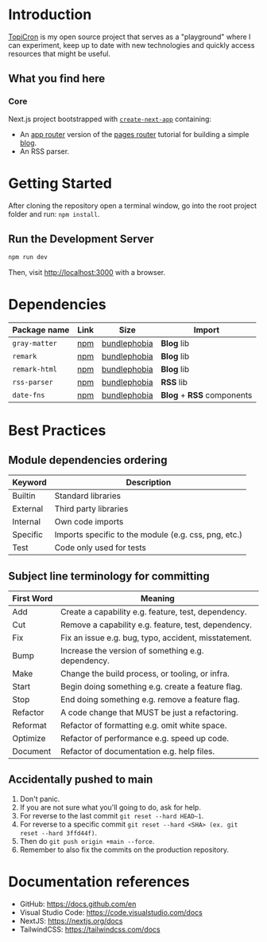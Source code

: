 # Introduction

[TopiCron](https://topicron.com/) is my open source project that serves as a "playground" where I can experiment, keep up to date with new technologies and quickly access resources that might be useful.

## What you find here

### Core

Next.js project bootstrapped with [`create-next-app`](https://github.com/vercel/next.js/tree/canary/packages/create-next-app) containing:

- An [app router](https://nextjs.org/learn) version of the [pages router](https://nextjs.org/learn-pages-router) tutorial for building a simple [blog](https://github.com/vercel/next-learn/tree/main/basics/demo).
- An RSS parser.

# Getting Started

After cloning the repository open a terminal window, go into the root project folder and run: `npm install`.

## Run the Development Server

```bash
npm run dev
```

Then, visit [http://localhost:3000](http://localhost:3000) with a browser.

# Dependencies

| Package name | Link | Size | Import |
| - | - | - | - |
| `gray-matter` | [npm](https://www.npmjs.com/package/gray-matter) | [bundlephobia](https://bundlephobia.com/package/gray-matter) | **Blog** lib |
| `remark` | [npm](https://www.npmjs.com/package/remark) | [bundlephobia](https://bundlephobia.com/package/remark) | **Blog** lib |
| `remark-html` | [npm](https://www.npmjs.com/package/remark-html) | [bundlephobia](https://bundlephobia.com/package/remark-html) | **Blog** lib |
| `rss-parser` | [npm](https://www.npmjs.com/package/rss-parser) | [bundlephobia](https://bundlephobia.com/package/rss-parser) | **RSS** lib |
| `date-fns` | [npm](https://www.npmjs.com/package/date-fns) | [bundlephobia](https://bundlephobia.com/package/date-fns) | **Blog** + **RSS** components |

# Best Practices

## Module dependencies ordering

| Keyword  | Description                                            |
| -------- | ------------------------------------------------------ |
| Builtin  | Standard libraries                                     |
| External | Third party libraries                                  |
| Internal | Own code imports                                       |
| Specific | Imports specific to the module (e.g. css, png, etc.)   |
| Test     | Code only used for tests                               |

## Subject line terminology for committing

| First Word | Meaning                                              |
| ---------- | ---------------------------------------------------- |
| Add        | Create a capability e.g. feature, test, dependency.  |
| Cut        | Remove a capability e.g. feature, test, dependency.  |
| Fix        | Fix an issue e.g. bug, typo, accident, misstatement. |
| Bump       | Increase the version of something e.g. dependency.   |
| Make       | Change the build process, or tooling, or infra.      |
| Start      | Begin doing something e.g. create a feature flag.    |
| Stop       | End doing something e.g. remove a feature flag.      |
| Refactor   | A code change that MUST be just a refactoring.       |
| Reformat   | Refactor of formatting e.g. omit white space.        |
| Optimize   | Refactor of performance e.g. speed up code.          |
| Document   | Refactor of documentation e.g. help files.           |

## Accidentally pushed to main

1. Don't panic.
2. If you are not sure what you'll going to do, ask for help.
3. For reverse to the last commit `git reset --hard HEAD~1`.
4. For reverse to a specific commit `git reset --hard <SHA> (ex. git reset --hard 3ffd44f)`.
5. Then do `git push origin +main --force`.
6. Remember to also fix the commits on the production repository.

# Documentation references

- GitHub: https://docs.github.com/en
- Visual Studio Code: https://code.visualstudio.com/docs
- NextJS: https://nextjs.org/docs
- TailwindCSS: https://tailwindcss.com/docs
